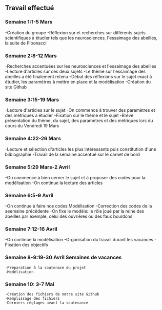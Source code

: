 ## Travail effectué 

### Semaine 1:1-5 Mars
  -Création du groupe
  -Réflexion sur et recherches sur différents sujets scientifiques à étudier tels que les neurosciences, l'essaimage des abeilles, la suite de Fibonacci

### Semaine 2:8-12 Mars
   -Recherches accentuées sur les neurosciences et l'essaimage des abeilles
   -Lecture d'articles sur ces deux sujets
   -Le thème sur l'essaimage des abeilles a été finalement retenu
   -Début des réflexions sur le sujet exact à étudier, les paramètres à mettre en place et la modélisation
   -Création du site Github
   
### Semaine 3:15-19 Mars
   -Lecture d'articles sur le sujet
   -On commence à trouver des paramètres et des métriques à étudier
   -Fixation sur le thème et le sujet
   -Brève présentation du thème, du sujet, des paramètres et des métriques lors du cours du Vendredi 19 Mars
   
### Semaine 4:22-26 Mars
   -Lecture et sélection d'articles les plus intéressants puis constitution d'une bilbiographie
   -Travail de la semaine accentué sur le carnet de bord 

### Semaine 5:29 Mars-2 Avril
   -On commence à bien cerner le sujet et à proposer des codes pour la modélisation 
   -On continue la lecture des articles 
    
### Semaine 6:5-9 Avril
   -On continue à faire nos codes:Modélisation
   -Correction des codes de la seemaine précédente
   -On fixe le modèle: le rôle joué par la reine des abeilles par exemple, celui des ouvrières ou des faux bourdons
    
### Semaine 7:12-16 Avril
   -On continue la modélisation
   -Organisation du travail durant les vacances
    -Fixation des objectifs
 
 
### Semaine 8-9:19-30 Avril Semaines de vacances 
    -Préparation à la soutenace du projet
    -Modélisation
    
### Semaine 10: 3-7 Mai
    -Création des fichiers de notre site Github
    -Remplissage des fichiers
    -Derniers réglages avant la soutenance


